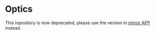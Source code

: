 # Optics
This repository is now deprecated, please use the version in [mirror AFP](https://github.com/isabelle-utp/mirror-afp-2021) instead.
